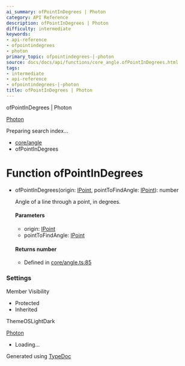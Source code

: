 ```yaml
---
ai_summary: ofPointInDegrees | Photon
category: API Reference
description: ofPointInDegrees | Photon
difficulty: intermediate
keywords:
- api-reference
- ofpointindegrees
- photon
primary_topic: ofpointindegrees-|-photon
source: docs/docs/api/functions/core_angle.ofPointInDegrees.html
tags:
- intermediate
- api-reference
- ofpointindegrees-|-photon
title: ofPointInDegrees | Photon
---
```

ofPointInDegrees | Photon

[Photon](../index.md)




Preparing search index...

* [core/angle](../modules/core_angle.md)
* ofPointInDegrees

# Function ofPointInDegrees

* ofPointInDegrees(origin: [IPoint](../interfaces/core_schema.IPoint.md), pointToFindAngle: [IPoint](../interfaces/core_schema.IPoint.md)): number

  Angle of a line through a point, in degrees.

  #### Parameters

  + origin: [IPoint](../interfaces/core_schema.IPoint.md)
  + pointToFindAngle: [IPoint](../interfaces/core_schema.IPoint.md)

  #### Returns number

  + Defined in [core/angle.ts:85](https://github.com/mwhite454/photon/blob/main/packages/photon/src/core/angle.ts#L85)

### Settings

Member Visibility

* Protected
* Inherited

ThemeOSLightDark

[Photon](../index.md)

* Loading...

Generated using [TypeDoc](https://typedoc.org/)
